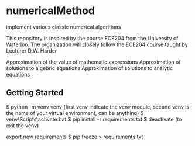 # numericalMethod
implement various classic numerical algorithms 

This repository is inspired by the course ECE204 from the University of Waterloo. The organization will closely follow the ECE204 course taught by Lecturer D.W. Harder

Approximation of the value of mathematic expressions 
Approximation of solutions to algebric equations
Approximation of solutions to analytic equations

## Getting Started
$ python -m venv venv (first venv indicate the venv module, second venv is the name of your virtual environment, can be anything)
$ venv\Scripts\activate.bat
$ pip install -r requirements.txt
$ deactivate (to exit the venv)

export new requirements
$ pip freeze > requirements.txt
